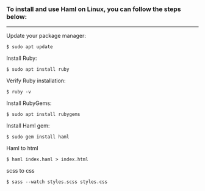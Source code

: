 ### To install and use Haml on Linux, you can follow the steps below:

----------

Update your package manager:

```
$ sudo apt update
```

Install Ruby:

```
$ sudo apt install ruby
```

Verify Ruby installation:

```
$ ruby -v
```

Install RubyGems:

```
$ sudo apt install rubygems
```

Install Haml gem:

```
$ sudo gem install haml
```

Haml to html

```
$ haml index.haml > index.html
```
scss to css

```
$ sass --watch styles.scss styles.css
```
